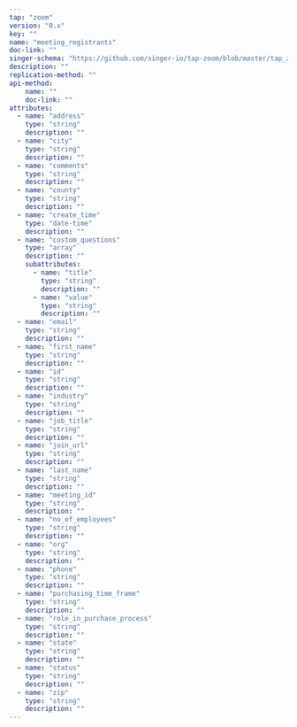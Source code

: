 ```yaml
---
tap: "zoom"
version: "0.x"
key: ""
name: "meeting_registrants"
doc-link: ""
singer-schema: "https://github.com/singer-io/tap-zoom/blob/master/tap_zoom/schemas/meeting_registrants.json"
description: ""
replication-method: ""
api-method:
    name: ""
    doc-link: ""
attributes:
  - name: "address"
    type: "string"
    description: ""
  - name: "city"
    type: "string"
    description: ""
  - name: "comments"
    type: "string"
    description: ""
  - name: "county"
    type: "string"
    description: ""
  - name: "create_time"
    type: "date-time"
    description: ""
  - name: "custom_questions"
    type: "array"
    description: ""
    subattributes:
      - name: "title"
        type: "string"
        description: ""
      - name: "value"
        type: "string"
        description: ""
  - name: "email"
    type: "string"
    description: ""
  - name: "first_name"
    type: "string"
    description: ""
  - name: "id"
    type: "string"
    description: ""
  - name: "industry"
    type: "string"
    description: ""
  - name: "job_title"
    type: "string"
    description: ""
  - name: "join_url"
    type: "string"
    description: ""
  - name: "last_name"
    type: "string"
    description: ""
  - name: "meeting_id"
    type: "string"
    description: ""
  - name: "no_of_employees"
    type: "string"
    description: ""
  - name: "org"
    type: "string"
    description: ""
  - name: "phone"
    type: "string"
    description: ""
  - name: "purchasing_time_frame"
    type: "string"
    description: ""
  - name: "role_in_purchase_process"
    type: "string"
    description: ""
  - name: "state"
    type: "string"
    description: ""
  - name: "status"
    type: "string"
    description: ""
  - name: "zip"
    type: "string"
    description: ""
---
```

